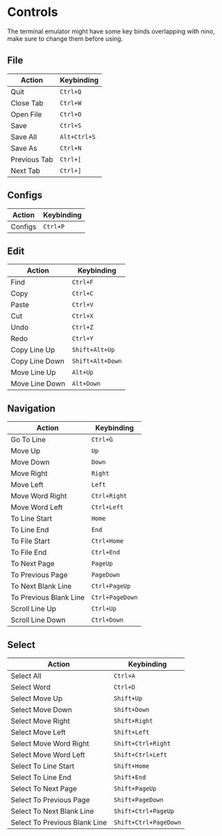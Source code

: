 # Controls
The terminal emulator might have some key binds overlapping with nino, make sure to change them before using.

## File
| Action | Keybinding |
| - | - |
| Quit | `Ctrl+Q` |
| Close Tab | `Ctrl+W` |
| Open File | `Ctrl+O` |
| Save | `Ctrl+S` |
| Save All | `Alt+Ctrl+S` |
| Save As | `Ctrl+N` |
| Previous Tab | `Ctrl+[` |
| Next Tab | `Ctrl+]` |

## Configs
| Action | Keybinding |
| - | - |
| Configs | `Ctrl+P` |

## Edit
| Action | Keybinding |
| - | - |
| Find | `Ctrl+F` |
| Copy | `Ctrl+C` |
| Paste | `Ctrl+V` |
| Cut | `Ctrl+X` |
| Undo | `Ctrl+Z` |
| Redo | `Ctrl+Y` |
| Copy Line Up | `Shift+Alt+Up` |
| Copy Line Down | `Shift+Alt+Down` |
| Move Line Up | `Alt+Up` |
| Move Line Down | `Alt+Down` |

## Navigation
| Action | Keybinding |
| - | - |
| Go To Line | `Ctrl+G` |
| Move Up | `Up` |
| Move Down | `Down` |
| Move Right | `Right` |
| Move Left | `Left` |
| Move Word Right | `Ctrl+Right` |
| Move Word Left | `Ctrl+Left` |
| To Line Start | `Home` |
| To Line End | `End` |
| To File Start | `Ctrl+Home` |
| To File End | `Ctrl+End` |
| To Next Page | `PageUp` |
| To Previous Page | `PageDown` |
| To Next Blank Line | `Ctrl+PageUp` |
| To Previous Blank Line | `Ctrl+PageDown` |
| Scroll Line Up | `Ctrl+Up` |
| Scroll Line Down | `Ctrl+Down` |

## Select
| Action | Keybinding |
| - | - |
| Select All | `Ctrl+A` |
| Select Word | `Ctrl+D` |
| Select Move Up | `Shift+Up` |
| Select Move Down | `Shift+Down` |
| Select Move Right | `Shift+Right` |
| Select Move Left | `Shift+Left` |
| Select Move Word Right | `Shift+Ctrl+Right` |
| Select Move Word Left | `Shift+Ctrl+Left` |
| Select To Line Start | `Shift+Home` |
| Select To Line End | `Shift+End` |
| Select To Next Page | `Shift+PageUp` |
| Select To Previous Page | `Shift+PageDown` |
| Select To Next Blank Line | `Shift+Ctrl+PageUp` |
| Select To Previous Blank Line | `Shift+Ctrl+PageDown` |
